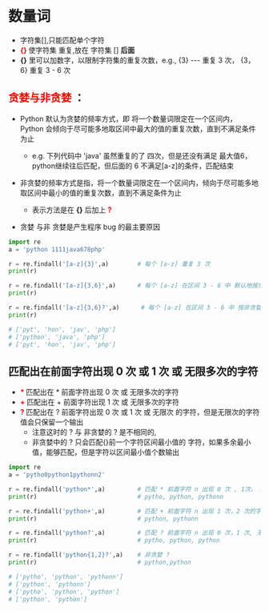 # **数量词**

- 字符集[],只能匹配单个字符
- **<font color="red"> {} </font>** 使字符集 重复,放在 字符集 [] **后面**
- **{}** 里可以加数字，以限制字符集的重复次数，e.g., {3} --- 重复 3 次， {3，6} 重复 3 - 6 次
  
## **<font color="red"> 贪婪与非贪婪 </font>** ：
  - Python 默认为贪婪的频率方式，即 将一个数量词限定在一个区间内， Python 会倾向于尽可能多地取区间中最大的值的重复次数，直到不满足条件为止
    - e.g. 下列代码中 'java' 虽然重复的了 四次，但是还没有满足 最大值6，python继续往后匹配，但后面的 6 不满足[a-z]的条件，匹配结束

  - 非贪婪的频率方式是指，将一个数量词限定在一个区间内，倾向于尽可能多地取区间中最小的值的重复次数，直到不满足条件为止
    - 表示方法是在 **{}** 后加上 **<font color="red"> ? </font>**

  - 贪婪 与非 贪婪是产生程序 bug 的最主要原因
  
```python
import re
a = 'python 1111java678php'

r = re.findall('[a-z]{3}',a)        # 每个 [a-z] 重复 3 次
print(r)

r = re.findall('[a-z]{3,6}',a)      # 每个 [a-z] 在区间 3 - 6 中 默认地按贪婪地频率方式 重复  6 次，直到不满足条件为止
print(r)

r = re.findall('[a-z]{3,6}?',a)      # 每个 [a-z] 在区间 3 - 6 中 按非贪婪地频率方式 重复 3 次
print(r)

# ['pyt', 'hon', 'jav', 'php']
# ['python', 'java', 'php']
# ['pyt', 'hon', 'jav', 'php']
```

## **匹配出在前面字符出现 0 次 或 1 次 或 无限多次的字符**
-  **<font color="red"> * </font>** 匹配出在 \* 前面字符出现 0 次 或 无限多次的字符
-  **<font color="red"> + </font>** 匹配出在 \+ 前面字符出现 1 次 或 无限多次的字符
-  **<font color="red"> ? </font>** 匹配出在 \? 前面字符出现 0 次 或 1 次 或 无限次 的字符，但是无限次的字符值会只保留一个输出
   -  注意这时的 ? 与 非贪婪的 ? 是不相同的,
   -  非贪婪中的 ? 只会匹配{}前一个字符区间最小值的 字符，如果多余最小值，能够匹配，但是字符以区间最小值个数输出

```python
import re
a = 'pytho0python1pythonn2'

r = re.findall('python*',a)         # 匹配 * 前面字符 n 出现 0 次 , 1次， 2次 的字符
print(r)                            # pytho, python, pythonn

r = re.findall('python+',a)         # 匹配 + 前面字符 n 出现 1 次，2 次的字符
print(r)                            # python, pythonn

r = re.findall('python?',a)         # 匹配 ? 前面字符 n 出现 0 次，1 次, 无限次 的字符，且无限次的字符保留 1次 输出
print(r)                            # pytho, python, python

r = re.findall('python{1,2}?',a)    # 非贪婪 ?
print(r)                            # python,python

# ['pytho', 'python', 'pythonn']
# ['python', 'pythonn']
# ['pytho', 'python', 'python']
# ['python', 'python']
```